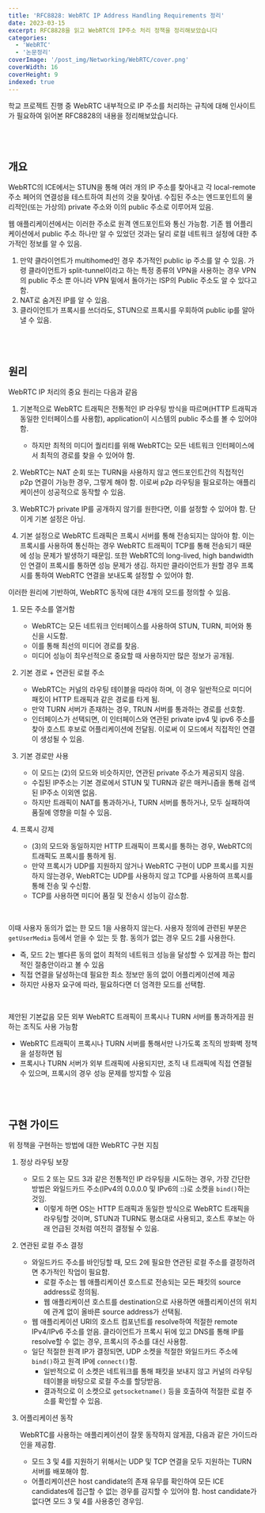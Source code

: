 ```yaml
---
title: 'RFC8828: WebRTC IP Address Handling Requirements 정리'
date: 2023-03-15
excerpt: RFC8828을 읽고 WebRTC의 IP주소 처리 정책을 정리해보았습니다
categories:
  - 'WebRTC'
  - '논문정리'
coverImage: '/post_img/Networking/WebRTC/cover.png'
coverWidth: 16
coverHeight: 9
indexed: true
---
```


학교 프로젝트 진행 중 WebRTC 내부적으로 IP 주소를 처리하는 규칙에 대해 인사이트가 필요하여 읽어본 RFC8828의 내용을 정리해보았습니다.

<br><br>

## 개요

WebRTC의 ICE에서는 STUN을 통해 여러 개의 IP 주소를 찾아내고 각 local-remote 주소 페어의 연결성을 테스트하여 최선의 것을 찾아냄. 수집된 주소는 엔드포인트의 물리적인(또는 가상의) private 주소와 이의 public 주소로 이루어져 있음.

웹 애플리케이션에서는 이러한 주소로 원격 엔드포인트와 통신 가능함. 기존 웹 어플리케이션에서 public 주소 하나만 알 수 있었던 것과는 달리 로컬 네트워크 설정에 대한 추가적인 정보를 알 수 있음.

1. 만약 클라이언트가 multihomed인 경우 추가적인 public ip 주소를 알 수 있음. 가령 클라이언트가 split-tunnel이라고 하는 특정 종류의 VPN을 사용하는 경우 VPN의 public 주소 뿐 아니라 VPN 밑에서 돌아가는 ISP의 Public 주소도 알 수 있다고 함.
2. NAT로 숨겨진 IP를 알 수 있음.
3. 클라이언트가 프록시를 쓰더라도, STUN으로 프록시를 우회하여 public ip를 알아낼 수 있음.

<br><br>

## 원리

WebRTC IP 처리의 중요 원리는 다음과 같음

1. 기본적으로 WebRTC 트래픽은 전통적인 IP 라우팅 방식을 따르며(HTTP 트래픽과 동일한 인터페이스를 사용함), application이 시스템의 public 주소를 볼 수 있어야 함.

   - 하지만 최적의 미디어 퀄리티를 위해 WebRTC는 모든 네트워크 인터페이스에서 최적의 경로를 찾을 수 있어야 함.

2. WebRTC는 NAT 순회 또는 TURN을 사용하지 않고 엔드포인트간의 직접적인 p2p 연결이 가능한 경우, 그렇게 해야 함. 이로써 p2p 라우팅을 필요로하는 애플리케이션이 성공적으로 동작할 수 있음.
3. WebRTC가 private IP를 공개하지 않기를 원한다면, 이를 설정할 수 있어야 함. 단 이게 기본 설정은 아님.
4. 기본 설정으로 WebRTC 트래픽은 프록시 서버를 통해 전송되지는 않아야 함. 이는 프록시를 사용하여 통신하는 경우 WebRTC 트래픽이 TCP를 통해 전송되기 때문에 성능 문제가 발생하기 때문임. 또한 WebRTC의 long-lived, high bandwidth인 연결이 프록시를 통하면 성능 문제가 생김. 하지만 클라이언트가 원할 경우 프록시를 통하여 WebRTC 연결을 보내도록 설정할 수 있어야 함.

이러한 원리에 기반하여, WebRTC 동작에 대한 4개의 모드를 정의할 수 있음.

1. 모든 주소를 열거함

   - WebRTC는 모든 네트워크 인터페이스를 사용하여 STUN, TURN, 피어와 통신을 시도함.
   - 이를 통해 최선의 미디어 경로를 찾음.
   - 미디어 성능이 최우선적으로 중요할 때 사용하지만 많은 정보가 공개됨.

2. 기본 경로 + 연관된 로컬 주소

   - WebRTC는 커널의 라우팅 테이블을 따라야 하며, 이 경우 일반적으로 미디어 패킷이 HTTP 트래픽과 같은 경로를 타게 됨.
   - 만약 TURN 서버가 존재하는 경우, TRUN 서버를 통과하는 경로를 선호함.
   - 인터페이스가 선택되면, 이 인터페이스와 연관된 private ipv4 및 ipv6 주소를 찾아 호스트 후보로 어플리케이션에 전달됨. 이로써 이 모드에서 직접적인 연결이 생성될 수 있음.

3. 기본 경로만 사용

   - 이 모드는 (2)의 모드와 비슷하지만, 연관된 private 주소가 제공되지 않음.
   - 수집된 IP주소는 기본 경로에서 STUN 및 TURN과 같은 매커니즘을 통해 검색된 IP주소 이외엔 없음.
   - 하지만 트래픽이 NAT를 통과하거나, TURN 서버를 통하거나, 모두 실패하여 품질에 영향을 미칠 수 있음.

4. 프록시 강제

   - (3)의 모드와 동일하지만 HTTP 트래픽이 프록시를 통하는 경우, WebRTC의 트래픽도 프록시를 통하게 됨.
   - 만약 프록시가 UDP를 지원하지 않거나 WebRTC 구현이 UDP 프록시를 지원하지 않는경우, WebRTC는 UDP를 사용하지 않고 TCP를 사용하여 프록시를 통해 전송 및 수신함.
   - TCP를 사용하면 미디어 품질 및 전송시 성능이 감소함.

<br>

이때 사용자 동의가 없는 한 모드 1을 사용하지 않는다. 사용자 정의에 관련된 부분은 `getUserMedia` 등에서 얻을 수 있는 듯 함. 동의가 없는 경우 모드 2를 사용한다.

- 즉, 모드 2는 별다른 동의 없이 최적의 네트워크 성능을 달성할 수 있게끔 하는 합리적인 절충안이라고 볼 수 있음
- 직접 연결을 달성하는데 필요한 최소 정보만 동의 없이 어플리케이션에 제공
- 하지만 사용자 요구에 따라, 필요하다면 더 엄격한 모드를 선택함.

<br>

제안된 기본값음 모든 외부 WebRTC 트래픽이 프록시나 TURN 서버를 통과하게끔 원하는 조직도 사용 가능함

- WebRTC 트래픽이 프록시나 TURN 서버를 통해서만 나가도록 조직의 방화벽 정책을 설정하면 됨
- 프록시나 TURN 서버가 외부 트래픽에 사용되지만, 조직 내 트래픽에 직접 연결될 수 있으며, 프록시의 경우 성능 문제를 방지할 수 있음

<br><br>

## 구현 가이드

위 정책을 구현하는 방법에 대한 WebRTC 구현 지침

1. 정상 라우팅 보장
   - 모드 2 또는 모드 3과 같은 전통적인 IP 라우팅을 시도하는 경우, 가장 간단한 방법은 와일드카드 주소(IPv4의 0.0.0.0 및 IPv6의 ::)로 소켓을 `bind()`하는 것임.
     - 이렇게 하면 OS는 HTTP 트래픽과 동일한 방식으로 WebRTC 트래픽을 라우팅할 것이며, STUN과 TURN도 평소대로 사용되고, 호스트 후보는 아래 언급된 것처럼 여전히 결정될 수 있음.
2. 연관된 로컬 주소 결정
   - 와일드카드 주소를 바인딩할 때, 모드 2에 필요한 연관된 로컬 주소를 결정하려면 추가적인 작업이 필요함.
     - 로컬 주소는 웹 애플리케이션 호스트로 전송되는 모든 패킷의 source address로 정의됨.
     - 웹 애플리케이션 호스트를 destination으로 사용하면 애플리케이션의 위치에 관계 없이 올바른 source address가 선택됨.
   - 웹 애플리케이션 URI의 호스트 컴포넌트를 resolve하여 적절한 remote IPv4/IPv6 주소를 얻음. 클라이언트가 프록시 뒤에 있고 DNS를 통해 IP를 resolve할 수 없는 경우, 프록시의 주소를 대신 사용함.
   - 일단 적절한 원격 IP가 결정되면, UDP 소켓을 적절한 와일드카드 주소에 `bind()`하고 원격 IP에 `connect()`함.
     - 일반적으로 이 소켓은 네트워크를 통해 패킷을 보내지 않고 커널의 라우팅 테이블을 바탕으로 로컬 주소를 할당받음.
     - 결과적으로 이 소켓으로 `getsocketname()` 등을 호출하여 적절한 로컬 주소를 확인할 수 있음.
3. 어플리케이션 동작

   WebRTC를 사용하는 애플리케이션이 잘못 동작하지 않게끔, 다음과 같은 가이드라인을 제공함.

   - 모드 3 및 4를 지원하기 위해서는 UDP 및 TCP 연결을 모두 지원하는 TURN 서버를 배포해야 함.
   - 어플리케이션은 host candidate의 존재 유무를 확인하여 모든 ICE candidates에 접근할 수 없는 경우를 감지할 수 있어야 함. host candidate가 없다면 모드 3 및 4를 사용중인 경우임.

<br><br>
